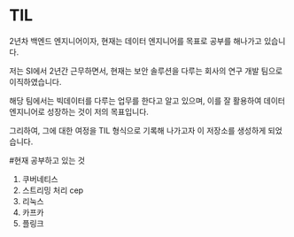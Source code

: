# TIL
2년차 백엔드 엔지니어이자, 현재는 데이터 엔지니어를 목표로 공부를 해나가고 있습니다. 
  
저는 SI에서 2년간 근무하면서, 현재는 보안 솔루션을 다루는 회사의 연구 개발 팀으로 이직하였습니다.  
  
해당 팀에서는 빅데이터를 다루는 업무를 한다고 알고 있으며, 이를 잘 활용하여 데이터 엔지니어로 성장하는 것이 저의 목표입니다.  
  
그리하여, 그에 대한 여정을 TIL 형식으로 기록해 나가고자 이 저장소를 생성하게 되었습니다.  


#현재 공부하고 있는 것

1. 쿠버네티스
2. 스트리밍 처리 cep
3. 리눅스
4. 카프카
5. 플링크
